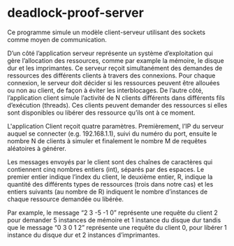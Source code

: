 deadlock-proof-server
=====================

Ce programme simule un modèle client-serveur utilisant des sockets comme moyen de communication.

D’un côté l’application serveur représente un système d’exploitation qui gère l’allocation des ressources, comme par example la mémoire, le disque dur et les imprimantes. Ce serveur reçoit simultanément des demandes de ressources des différents clients à travers des connexions. Pour chaque connexion, le serveur doit décider si les ressources peuvent être allouées ou non au client, de façon à éviter les interblocages.
De l’autre côté, l’application client simule l’activité de N clients différents dans différents fils d’exécution (threads). Ces clients peuvent demander des ressources si elles sont disponibles ou libérer des ressource qu’ils ont à ce moment.

L'application Client reçoit quatre paramètres. Premièrement, l’IP du serveur auquel se connecter (e.g. 192.168.1.1), suivi du numéro du port, ensuite le nombre N de clients à simuler et finalement le nombre M de requêtes aléatoires à générer.

Les messages envoyés par le client sont des chaînes de caractères qui contiennent cinq nombres entiers (int), séparés par des espaces. Le premier entier indique l’index du client, le deuxième entier, R, indique la quantité des différents types de ressources (trois dans notre cas) et les entiers suivants (au nombre de R) indiquent le nombre d’instances de chaque ressource demandée ou libérée.

Par example, le message “2 3 -5 -1 0” représente une requête du client 2 pour demander 5 instances de mémoire et 1 instance du disque dur tandis que le message “0 3 0 1 2” représente une requête du client 0, pour libérer 1 instance du disque dur et 2 instances d’imprimantes.